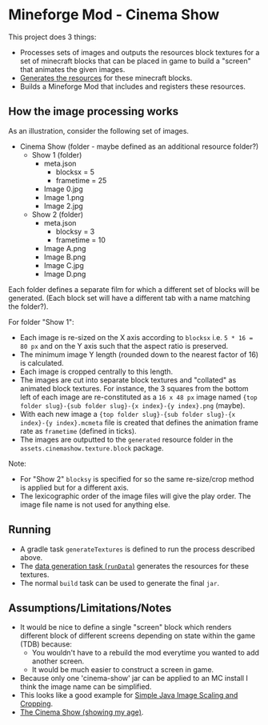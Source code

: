# Mineforge Mod - Cinema Show

This project does 3 things:

- Processes sets of images and outputs the resources block textures for a set of minecraft blocks
  that can be placed in game to build a "screen" that animates the given images.
- [Generates the resources](https://docs.minecraftforge.net/en/latest/datagen/) for these minecraft blocks.
- Builds a Mineforge Mod that includes and registers these resources.

## How the image processing works

As an illustration, consider the following set of images.

- Cinema Show (folder - maybe defined as an additional resource folder?)
  - Show 1 (folder)
    - meta.json
      - blocksx = 5
      - frametime = 25
    - Image 0.jpg
    - Image 1.png
    - Image 2.jpg
  - Show 2 (folder)
    - meta.json
      - blocksy = 3
      - frametime = 10
    - Image A.png
    - Image B.png
    - Image C.jpg
    - Image D.png

Each folder defines a separate film for which a different set of blocks will be generated. (Each
block set will have a different tab with a name matching the folder?).

For folder "Show 1":

- Each image is re-sized on the X axis according to `blocksx` i.e. `5 * 16 = 80 px` and on the 
  Y axis such that the aspect ratio is preserved.
- The minimum image Y length (rounded down to the nearest factor of 16) is calculated.
- Each image is cropped centrally to this length.
- The images are cut into separate block textures and "collated" as animated block textures.
  For instance, the 3 squares from the bottom left of each image are re-constituted as a 
  `16 x 48 px` image named `{top folder slug}-{sub folder slug}-{x index}-{y index}.png` (maybe).
- With each new image a `{top folder slug}-{sub folder slug}-{x index}-{y index}.mcmeta` file is
  created that defines the animation frame rate as `frametime` (defined in ticks).
- The images are outputted to the `generated` resource folder in the 
  `assets.cinemashow.texture.block` package.

Note:

- For "Show 2" `blocksy` is specified for so the same re-size/crop method is applied but for a
  different axis.
- The lexicographic order of the image files will give the play order. The image file name is not
  used for anything else.

## Running

- A gradle task `generateTextures` is defined to run the process described above.
- The [data generation task (`runData`)](https://docs.minecraftforge.net/en/latest/datagen/)
  generates the resources for these textures.
- The normal `build` task can be used to generate the final `jar`.

## Assumptions/Limitations/Notes

- It would be nice to define a single "screen" block which renders different block of different
  screens depending on state within the game (TDB) because:
  - You wouldn't have to a rebuild the mod everytime you wanted to add another screen.
  - It would be much easier to construct a screen in game.
- Because only one 'cinema-show' jar can be applied to an MC install I think the image name can be
  simplified.
- This looks like a good example for
  [Simple Java Image Scaling and Cropping](https://medium.com/@SatyaRaj_PC/simple-java-image-scaling-and-cropping-33f95e7d9278).
- [The Cinema Show (showing my age)](https://www.youtube.com/watch?v=G501Ii0X0NE).
